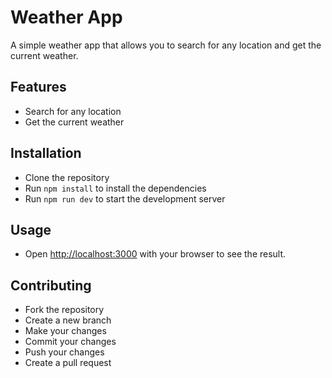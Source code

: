 # Weather App

A simple weather app that allows you to search for any location and get the current weather.

## Features

- Search for any location
- Get the current weather

## Installation

- Clone the repository
- Run `npm install` to install the dependencies
- Run `npm run dev` to start the development server

## Usage

- Open [http://localhost:3000](http://localhost:3000) with your browser to see the result.

## Contributing

- Fork the repository
- Create a new branch
- Make your changes
- Commit your changes
- Push your changes
- Create a pull request
